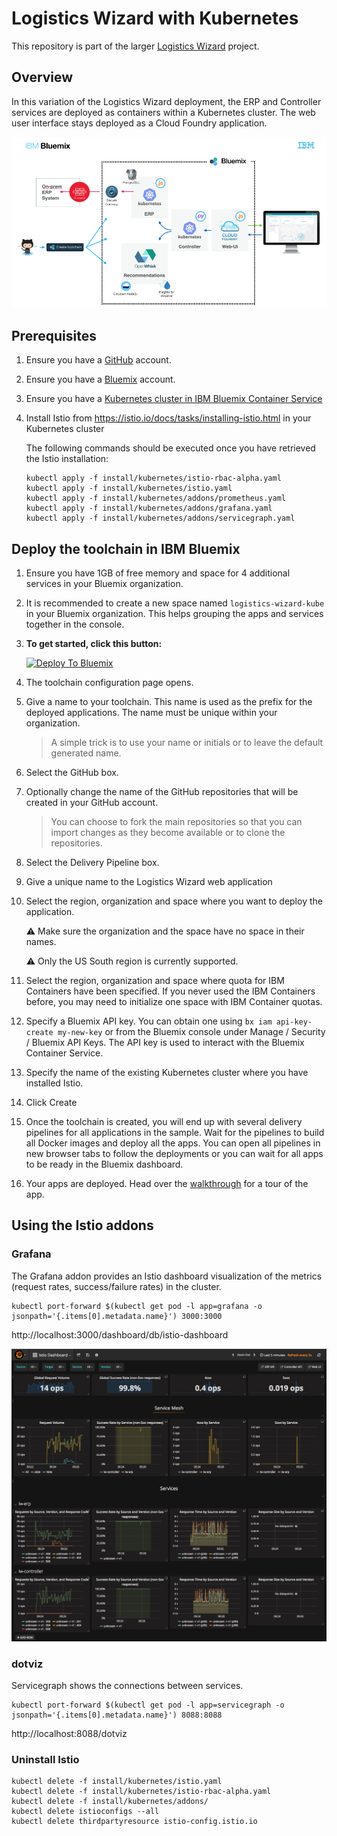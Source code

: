 # Logistics Wizard with Kubernetes

This repository is part of the larger [Logistics Wizard](https://github.com/IBM-Bluemix/logistics-wizard) project.

## Overview

In this variation of the Logistics Wizard deployment, the ERP and Controller services are deployed as containers within a Kubernetes cluster. The web user interface stays deployed as a Cloud Foundry application.

   ![Architecture Diagram](./lw_kube_architecture.png)

## Prerequisites

1. Ensure you have a [GitHub](https://github.com/) account.

1. Ensure you have a [Bluemix](https://ibm.com/bluemix) account.

1. Ensure you have a [Kubernetes cluster in IBM Bluemix Container Service](https://console.bluemix.net/containers-kubernetes/launch?env_id=ibm:yp:us-south)

1. Install Istio from https://istio.io/docs/tasks/installing-istio.html in your Kubernetes cluster

   The following commands should be executed once you have retrieved the Istio installation:

   ```
   kubectl apply -f install/kubernetes/istio-rbac-alpha.yaml
   kubectl apply -f install/kubernetes/istio.yaml
   kubectl apply -f install/kubernetes/addons/prometheus.yaml
   kubectl apply -f install/kubernetes/addons/grafana.yaml
   kubectl apply -f install/kubernetes/addons/servicegraph.yaml
   ```

## Deploy the toolchain in IBM Bluemix

1. Ensure you have 1GB of free memory and space for 4 additional services in your Bluemix organization.

1. It is recommended to create a new space named `logistics-wizard-kube` in your Bluemix organization. This helps grouping the apps and services together in the console.

1. **To get started, click this button:**

   [![Deploy To Bluemix](https://console.ng.bluemix.net/devops/graphics/create_toolchain_button.png)](https://console.ng.bluemix.net/devops/setup/deploy/?repository=https://github.com/IBM-Bluemix/logistics-wizard-kubernetes&branch=master)

1. The toolchain configuration page opens.

1. Give a name to your toolchain. This name is used as the prefix for the deployed applications. The name must be unique within your organization.

   > A simple trick is to use your name or initials or to leave the default generated name.

1. Select the GitHub box.

1. Optionally change the name of the GitHub repositories that will be created in your GitHub account.

   > You can choose to fork the main repositories so that you can import changes as they become available or to clone the repositories.

1. Select the Delivery Pipeline box.

1. Give a unique name to the Logistics Wizard web application

1. Select the region, organization and space where you want to deploy the application.

   :warning: Make sure the organization and the space have no space in their names.

   :warning: Only the US South region is currently supported.

1. Select the region, organization and space where quota for IBM Containers have been specified. If you never used the IBM Containers before, you may need to initialize one space with IBM Container quotas.

1. Specify a Bluemix API key. You can obtain one using `bx iam api-key-create my-new-key` or from the Bluemix console under Manage / Security / Bluemix API Keys. The API key is used to interact with the Bluemix Container Service.

1. Specify the name of the existing Kubernetes cluster where you have installed Istio.

1. Click Create

1. Once the toolchain is created, you will end up with several delivery pipelines for all applications in the sample. Wait for the pipelines to build all Docker images and deploy all the apps. You can open all pipelines in new browser tabs to follow the deployments or you can wait for all apps to be ready in the Bluemix dashboard.

1. Your apps are deployed. Head over the [walkthrough](https://github.com/IBM-Bluemix/logistics-wizard/blob/master/WALKTHROUGH.md) for a tour of the app.

## Using the Istio addons

### Grafana

The Grafana addon provides an Istio dashboard visualization of the metrics (request rates, success/failure rates) in the cluster.

   ```
   kubectl port-forward $(kubectl get pod -l app=grafana -o jsonpath='{.items[0].metadata.name}') 3000:3000
   ```

   http://localhost:3000/dashboard/db/istio-dashboard

   ![Istio Dashboard](./istio.png)

### dotviz

Servicegraph shows the connections between services.

   ```
   kubectl port-forward $(kubectl get pod -l app=servicegraph -o jsonpath='{.items[0].metadata.name}') 8088:8088
   ```

   http://localhost:8088/dotviz

### Uninstall Istio

   ```
   kubectl delete -f install/kubernetes/istio.yaml
   kubectl delete -f install/kubernetes/istio-rbac-alpha.yaml
   kubectl delete -f install/kubernetes/addons/
   kubectl delete istioconfigs --all
   kubectl delete thirdpartyresource istio-config.istio.io
   ```
